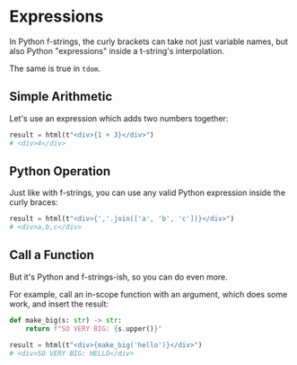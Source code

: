 # Expressions

In Python f-strings, the curly brackets can take not just variable names, but also Python "expressions" inside a t-string's interpolation.

The same is true in `tdom`.

## Simple Arithmetic

Let's use an expression which adds two numbers together:

```python
result = html(t"<div>{1 + 3}</div>")
# <div>4</div>
```

## Python Operation

Just like with f-strings, you can use any valid Python expression inside the
curly braces:

```python
result = html(t"<div>{','.join(['a', 'b', 'c'])}</div>")
# <div>a,b,c</div>
```

## Call a Function

But it's Python and f-strings-ish, so you can do even more.

For example, call an in-scope function with an argument, which does some work,
and insert the result:

```python
def make_big(s: str) -> str:
    return f"SO VERY BIG: {s.upper()}"

result = html(t"<div>{make_big('hello')}</div>")
# <div>SO VERY BIG: HELLO</div>
```
